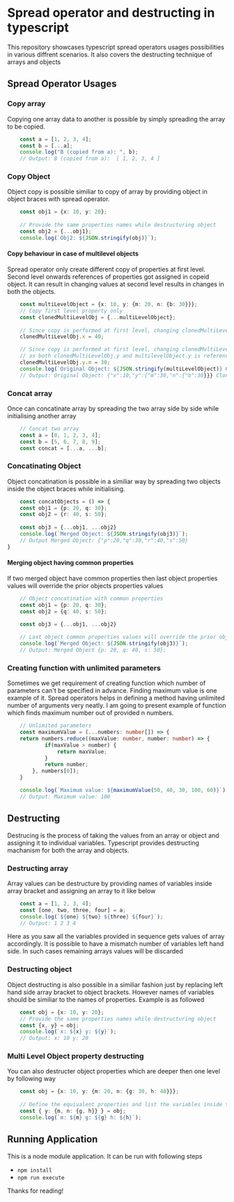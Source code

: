 # Spread operator and destructing in typescript
This repository showcases typescript spread operators usages possibilities in various diffrent scenarios. It also covers the destructing technique of arrays and objects
## Spread Operator Usages
### Copy array
Copying one array data to another is possible by simply spreading the array to be copied.
```typescript
    const a = [1, 2, 3, 4];
    const b = [...a];
    console.log("B (copied from a): ", b);
    // Output: B (copied from a):  [ 1, 2, 3, 4 ]
```
### Copy Object
Object copy is possible similiar to copy of array by providing object in object braces with spread operator.
```typescript
    const obj1 = {x: 10, y: 20};
    
    // Provide the same properties names while destructuring object
    const obj2 = {...obj1};
    console.log(`Obj2: ${JSON.stringify(obj)}`);
```

#### Copy behaviour in case of multilevel objects
Spread operator only create different copy of properties at first level. Second level onwards references of properties got assigned in copeid object. It can result in changing values at second level results in changes in both the objects.
```typescript
    const multiLevelObject = {x: 10, y: {m: 20, n: {b: 30}}};
    // Copy first level property only
    const clonedMultiLevelObj = {...multiLevelObject};
    
    // Since copy is performed at first level, changing clonedMultiLevelObj.x cloned Obj doesn't change the multiLevelObject.x
    clonedMultiLevelObj.x = 40;

    // Since copy is performed at first level, changing clonedMultiLevelObj.y.m also change the multiLevelObject.y.m 
    // as both clonedMultiLevelObj.y and multilevelObject.y is referencing the same object
    clonedMultiLevelObj.y.m = 30;
    console.log(`Original Object: ${JSON.stringify(multiLevelObject)} Cloned Obj: ${JSON.stringify(clonedMultiLevelObj)}`); 
    // Output: Original Object: {"x":10,"y":{"m":30,"n":{"b":30}}} Cloned Obj: {"x":40,"y":{"m":30,"n":{"b":30}}}
``` 

### Concat array
Once can concatinate array by spreading the two array side by side while initialising another array
```typescript
    // Concat two array
    const a = [0, 1, 2, 3, 4];
    const b = [5, 6, 7, 8, 9];
    const concat = [...a, ...b];
```

### Concatinating Object
Object concatination is possible in a similiar way by spreading two objects inside the object braces while initialising.
```typescript
    const concatObjects = () => {
    const obj1 = {p: 20, q: 30};
    const obj2 = {r: 40, s: 50};
    
    const obj3 = {...obj1, ...obj2}
    console.log(`Merged Object: ${JSON.stringify(obj3)}`);
    // Output Merged Object: {"p":20,"q":30,"r":40,"s":50}
}
```
#### Merging object having common properties
If two merged object have common properties then last object properties values will override the prior objects properties values

```typescript
    // Object concatination with common properties
    const obj1 = {p: 20, q: 30};
    const obj2 = {q: 40, s: 50};
    
    const obj3 = {...obj1, ...obj2}

    // Last object common properties values will override the prior objects properties values
    console.log(`Merged Object: ${JSON.stringify(obj3)}`);
    // Output: Merged Object {p: 20, q: 40, s: 50};
```

### Creating function with unlimited parameters
Sometimes we get requirement of creating function which number of parameters can't be specified in advance. Finding maximum value is one example of it.
Spread operators helps in defining a method having unlimited number of arguments very neatly. I am going to present example of function which finds maximum number out of provided n numbers.
```typescript
    // Unlimited parameters
    const maximumValue = (...numbers: number[]) => {
    return numbers.reduce((maxValue: number, number: number) => {
            if(maxValue > number) {
                return maxValue;
            }
            return number;
        }, numbers[0]);
    }

    console.log(`Maximum value: ${maximumValue(50, 40, 30, 100, 60)}`)
    // Output: Maximum value: 100
```

## Destructing
Destrucing is the process of taking the values from an array or object and assigning it to individual variables. Typescript provides destructing machanism for both the array and objects.
### Destructing array
Array values can be destructure by providing names of variables inside array bracket and assigning an array to it like below
```typescript
    const a = [1, 2, 3, 4];
    const [one, two, three, four] = a;
    console.log(`${one} ${two} ${three} ${four}`);
    // Output: 1 2 3 4
```
Here as you saw all the variables provided in sequence gets values of array accordingly. It is possible to have a mismatch number of variables left hand side. In such cases remaining arrays values will be discarded
### Destructing object
Object destructing is also possible in a similiar fashion just by replacing left hand side array bracket to object brackets. However names of variables should be similiar to the names of properties. Example is as followed

```typescript
    const obj = {x: 10, y: 20};
    // Provide the same properties names while destructuring object
    const {x, y} = obj;
    console.log(`x: ${x} y: ${y}`);
    // Output: x: 10 y: 20
```
### Multi Level Object property destructing
You can also destructer object properties which are deeper then one level by following way
```typescript
    const obj = {x: 10, y: {m: 20, n: {g: 30, h: 40}}};
    
    // Define the equivalent properties and list the variables inside the curly braces
    const { y: {m, n: {g, h}} } = obj;
    console.log(`m: ${m} g: ${g} h: ${h}`);
```

## Running Application
This is a node module application. It can be run with following steps
* `npm install`
* `npm run execute`

Thanks for reading!
